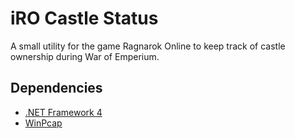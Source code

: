 # iRO Castle Status

A small utility for the game Ragnarok Online to keep track of castle ownership during War of Emperium.

## Dependencies

* [.NET Framework 4](http://msdn.microsoft.com/en-us/library/5a4x27ek%28v%3Dvs.100%29.aspx)
* [WinPcap](http://www.winpcap.org/)

